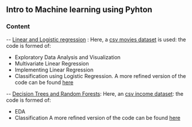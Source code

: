 ## Intro to Machine learning using Pyhton

### Content 

-- [Linear and Logistic regression](https://github.com/BahaaKaaki/490-Intro-to-Machine-learning/blob/main/lab_assignment_1.ipynb) : Here, a [csv movies dataset](https://github.com/BahaaKaaki/490-Intro-to-Machine-learning/blob/main/movies.csv) is used: the code is formed of: 
- Exploratory Data Analysis and Visualization 
- Multivariate Linear Regression
- Implementing Linear Regression
- Classification using Logistic Regression.
A more refined version of the code can be found [here](https://github.com/BahaaKaaki/490-Intro-to-Machine-learning/blob/main/lab_assignment_1_full.ipynb)

-- [Decision Trees and Random Forests](https://github.com/BahaaKaaki/490-Intro-to-Machine-learning/blob/main/lab_assignment_2.ipynb): Here, an [csv income dataset](https://github.com/BahaaKaaki/490-Intro-to-Machine-learning/blob/main/incomes.csv): the code is formed of:
- EDA
- Classification
A more refined version of the code can be found [here](https://github.com/BahaaKaaki/490-Intro-to-Machine-learning/blob/main/lab_assignment_2_full.ipynb)

